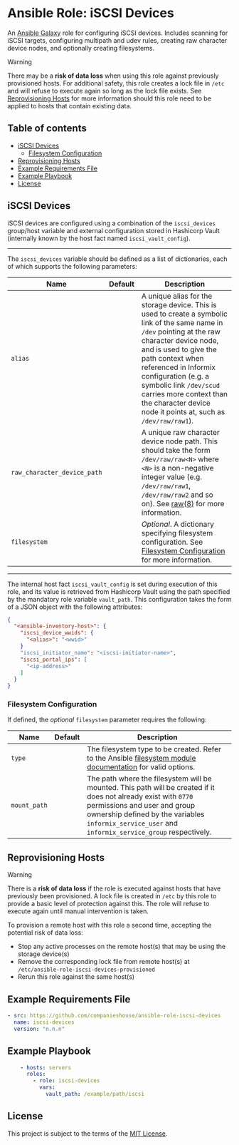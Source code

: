 # Ansible Role: iSCSI Devices

An [Ansible Galaxy](https://galaxy.ansible.com/) role for configuring iSCSI devices. Includes scanning for iSCSI targets, configuring multipath and udev rules, creating raw character device nodes, and optionally creating filesystems.

> [!WARNING]
> There may be a **risk of data loss** when using this role against previously provisioned hosts. For additional safety, this role creates a lock file in `/etc` and will refuse to execute again so long as the lock file exists. See [Reprovisioning Hosts](#reprovisioning-hosts) for more information should this role need to be applied to hosts that contain existing data.

## Table of contents

* [iSCSI Devices][1]
  * [Filesystem Configuration][2]
* [Reprovisioning Hosts][3]
* [Example Requirements File][4]
* [Example Playbook][5]
* [License][6]

[1]: #iscsi-devices
[2]: #filesystem-configuration
[3]: #reprovisioning-hosts
[4]: #example-requirements-file
[5]: #example-playbook
[6]: #license

## iSCSI Devices

iSCSI devices are configured using a combination of the `iscsi_devices` group/host variable and external configuration stored in Hashicorp Vault (internally known by the host fact named `iscsi_vault_config`).

---

The `iscsi_devices` variable should be defined as a list of dictionaries, each of which supports the following parameters:

| Name                        | Default | Description                                                                           |
|-----------------------------|---------|---------------------------------------------------------------------------------------|
| `alias`                     |         | A unique alias for the storage device. This is used to create a symbolic link of the same name in `/dev` pointing at the raw character device node, and is used to give the path context when referenced in Informix configuration (e.g. a symbolic link `/dev/scud` carries more context than the character device node it points at, such as `/dev/raw/raw1`). |
| `raw_character_device_path` |         | A unique raw character device node path. This should take the form `/dev/raw/raw<N>` where `<N>` is a non-negative integer value (e.g. `/dev/raw/raw1`, `/dev/raw/raw2` and so on). See [raw(8)](https://www.man7.org/linux/man-pages/man8/raw.8.html) for more information. |
| `filesystem`                |         | _Optional_. A dictionary specifying filesystem configuration. See [Filesystem Configuration][2] for more information. |

---

The internal host fact `iscsi_vault_config` is set during execution of this role, and its value is retrieved from Hashicorp Vault using the path specified by the mandatory role variable `vault_path`. This configuration takes the form of a JSON object with the following attributes:

```json
{
  "<ansible-inventory-host>": {
    "iscsi_device_wwids": {
      "<alias>": "<wwid>"
    }
    "iscsi_initiator_name": "<iscsi-initiator-name>",
    "iscsi_portal_ips": [
      "<ip-address>"
    ]
  }
}
```

### Filesystem Configuration

If defined, the _optional_ `filesystem` parameter requires the following:

| Name         | Default | Description                                                                           |
|--------------|---------|---------------------------------------------------------------------------------------|
| `type`       |         | The filesystem type to be created. Refer to the Ansible [filesystem module documentation](https://docs.ansible.com/ansible/latest/collections/community/general/filesystem_module.html) for valid options. |
| `mount_path` |         | The path where the filesystem will be mounted. This path will be created if it does not already exist with `0770` permissions and user and group ownership defined by the variables `informix_service_user` and `informix_service_group` respectively. |

## Reprovisioning Hosts

> [!WARNING]
> There is a **risk of data loss** if the role is executed against hosts that have previously been provisioned. A lock file is created in `/etc` by this role to provide a basic level of protection against this. The role will refuse to execute again until manual intervention is taken.

To provision a remote host with this role a second time, accepting the potential risk of data loss:

* Stop any active processes on the remote host(s) that may be using the storage device(s)
* Remove the corresponding lock file from remote host(s) at `/etc/ansible-role-iscsi-devices-provisioned`
* Rerun this role against the same host(s)

## Example Requirements File

```yml
- src: https://github.com/companieshouse/ansible-role-iscsi-devices
  name: iscsi-devices
  version: "n.n.n"
```

## Example Playbook

```yml
    - hosts: servers
      roles:
        - role: iscsi-devices
          vars:
            vault_path: /example/path/iscsi
```

## License

This project is subject to the terms of the [MIT License](/LICENSE).
